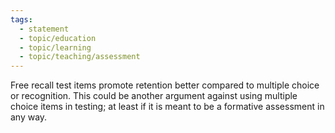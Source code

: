 ```yaml
---
tags: 
  - statement
  - topic/education
  - topic/learning
  - topic/teaching/assessment
---
```

Free recall test items promote retention better compared to multiple choice or recognition. This could be another argument against using multiple choice items in testing; at least if it is meant to be a formative assessment in any way.